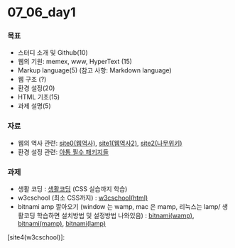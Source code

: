 # 07_06_day1

### 목표
* 스터디 소개 및 Github(10)
* 웹의 기원: memex, www, HyperText (15)
* Markup language(5)    (참고 사항: Markdown language)
* 웹 구조 (?)
* 환경 설정(20)
* HTML 기초(15)
* 과제 설명(5)

### 자료
* 웹의 역사 관련: [site0(웹역사)], [site1(웹역사2)], [site2(나무위키)]
* 환경 설정 관련: [아톰 필수 패키지들]

### 과제
* 생활 코딩 : [생활코딩] (CSS 실습까지 학습)
* w3cschool (최소 CSS까지) : [w3cschool(html)]
* bitnami amp 깔아오기 (window 는 wamp, mac 은 mamp, 리눅스는 lamp/ 생활코딩 학습하면 설치방법 및 설정방법 나와있음) : [bitnami(wamp)], [bitnami(mamp)], [bitnami(lamp)]

[site0(웹역사)]: <http://www.clearboth.org/2_the_history_of_the_internet_and_the_web_and_the_evolution_of_web_standards/>
[site1(웹역사2)]: <http://www.betterweb.or.kr/blog/%EC%9B%B9%EA%B3%BC-%EC%9B%B9-%EA%B2%80%EC%83%89-%EC%9B%B9%EC%9D%98-%EC%97%AD%EC%82%AC/>
[site2(나무위키)]: <https://namu.wiki/w/%EC%9B%94%EB%93%9C%20%EC%99%80%EC%9D%B4%EB%93%9C%20%EC%9B%B9?from=%EC%9B%B9>
[site3(생활코딩)]: <https://opentutorials.org/course/1688>
[아톰 필수 패키지들]: <https://joshuajangblog.wordpress.com/tag/%EC%95%84%ED%86%B0-%ED%95%84%EC%88%98-%ED%94%8C%EB%9F%AC%EA%B7%B8%EC%9D%B8/>
[bitnami(wamp)]: <https://bitnami.com/stack/wamp>
[bitnami(mamp)]: <https://bitnami.com/stack/mamp>
[bitnami(lamp)]: <https://bitnami.com/stack/lamp>
[w3cschool(html)]: <https://www.w3schools.com/html/default.asp>
[생활코딩]: <https://opentutorials.org/course/1688/10245>


[site4(w3cschool)]:
